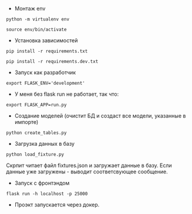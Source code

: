 
- Монтаж env
```shell
python -m virtualenv env

source env/bin/activate
```

- Установка зависимостей
```shell
pip install -r requirements.txt

pip install -r requirements.dev.txt
```

- Запуск как разработчик
```shell
export FLASK_ENV='development'
```

- У меня без flask run не работает, так что:
```shell
export FLASK_APP=run.py
```

- Создание моделей (очистит БД и создаст все модели, указанные в импорте)
```shell
python create_tables.py
```

- Загрузка данных в базу
```shell
python load_fixture.py
```
Скрпит читает файл fixtures.json и загружает данные в базу. Если данные уже загружены - выводит соответсвующее сообщение. 

- Запуск с фронтэндом
```shell
flask run -h localhost -p 25000
```
- Проэкт запускается через докер.
